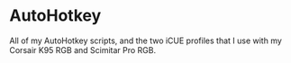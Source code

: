 # AutoHotkey
All of my AutoHotkey scripts, and the two iCUE profiles that I use with my Corsair K95 RGB and Scimitar Pro RGB.
